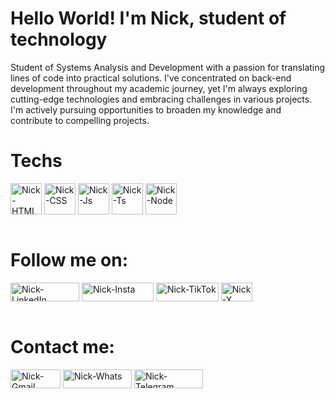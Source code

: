 # Hello World! I'm Nick, student of technology
Student of Systems Analysis and Development with a passion for translating lines of code into practical solutions. I've concentrated on back-end development throughout my academic journey, yet I'm always exploring cutting-edge technologies and embracing challenges in various projects. I'm actively pursuing opportunities to broaden my knowledge and contribute to compelling projects.


# Techs
<div>
<img align="center" alt="Nick-HTML" height="50" width="50" src="https://img.icons8.com/?size=100&id=EAUyKy3IwmqM&format=png&color=000000">
<img align="center" alt="Nick-CSS" height="50" width="50" src="https://img.icons8.com/?size=100&id=7gdY5qNXaKC0&format=png&color=000000">
<img align="center" alt="Nick-Js" height="50" width="50" src="https://img.icons8.com/?size=100&id=108784&format=png&color=000000">
<img align="center" alt="Nick-Ts" height="50" width="50" src="https://img.icons8.com/?size=100&id=uJM6fQYqDaZK&format=png&color=000000">
<img align="center" alt="Nick-Node" height="50" width="50" src="https://img.icons8.com/?size=100&id=hsPbhkOH4FMe&format=png&color=000000">
</div>

<br>

# Follow me on:
<div>
<a href="https://www.linkedin.com/in/nicole-ara%C3%BAjo-58b45822a?utm_source=share&utm_campaign=share_via&utm_content=profile&utm_medium=android_app" target="_blank"><img align="center" alt="Nick-LinkedIn" height="30" width="110" src="https://img.shields.io/badge/linkedin-%230077B5.svg?style=for-the-badge&logo=linkedin&logoColor=white" target="_blank"></a>
<a href="https://www.instagram.com/nicnixy?igsh=dWx2aDF0NWtkanpr" target="_blank"> <img align="center" alt="Nick-Insta" height="30" width="115" src="https://img.shields.io/badge/Instagram-%23E4405F.svg?style=for-the-badge&logo=Instagram&logoColor=white" target="_blank"></a>
<a href="https://www.tiktok.com/@nicnixy?_t=8iVaxlrRt3N&_r=1" target="_blank"> <img align="center" alt="Nick-TikTok" height="30" width="100" src="https://img.shields.io/badge/TikTok-%23000000.svg?style=for-the-badge&logo=TikTok&logoColor=white" target="_blank"></a>
<a href="https://x.com/nicnixy?t=HaivufB_2lA1s-__0xQEtA&s=09" target="_blank"><img align="center" alt="Nick-X" height="30" width="50" src="https://img.shields.io/badge/X-%23000000.svg?style=for-the-badge&logo=X&logoColor=white" target="_blank"></a>
</div>

<br>

# Contact me:
<div>
<a href="mailto:nicolearaujovi@gmail.com" target="_blank"><img align="center" alt="Nick-Gmail" height="30" width="80" src="https://img.shields.io/badge/Gmail-D14836?style=for-the-badge&logo=gmail&logoColor=white" target="_blank"></a>
<a href="https://wa.me/5598982150518" target="_blank"><img align="center" alt="Nick-Whats" height="30" width="110" src="https://img.shields.io/badge/WhatsApp-25D366?style=for-the-badge&logo=whatsapp&logoColor=white" target="_blank"></a>
<a href="https://t.me/nicnixy" target="_blank"><img align="center" alt="Nick-Telegram" height="30" width="110" src="https://img.shields.io/badge/Telegram-2CA5E0?style=for-the-badge&logo=telegram&logoColor=white"target="_blank"></a>
</div>
